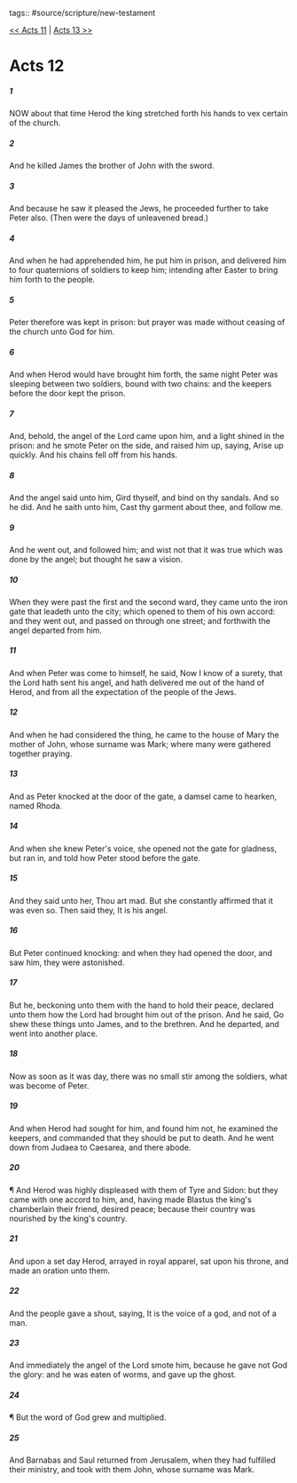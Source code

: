 tags:: #source/scripture/new-testament

[<< Acts 11](/new-testament/05_Acts/Acts_11.md) | [Acts 13 >>](/new-testament/05_Acts/Acts_13.md)

# Acts 12

##### 1

NOW about that time Herod the king stretched forth his hands to vex certain of the church.

##### 2

And he killed James the brother of John with the sword.

##### 3

And because he saw it pleased the Jews, he proceeded further to take Peter also. (Then were the days of unleavened bread.)

##### 4

And when he had apprehended him, he put him in prison, and delivered him to four quaternions of soldiers to keep him; intending after Easter to bring him forth to the people.

##### 5

Peter therefore was kept in prison: but prayer was made without ceasing of the church unto God for him.

##### 6

And when Herod would have brought him forth, the same night Peter was sleeping between two soldiers, bound with two chains: and the keepers before the door kept the prison.

##### 7

And, behold, the angel of the Lord came upon him, and a light shined in the prison: and he smote Peter on the side, and raised him up, saying, Arise up quickly. And his chains fell off from his hands.

##### 8

And the angel said unto him, Gird thyself, and bind on thy sandals. And so he did. And he saith unto him, Cast thy garment about thee, and follow me.

##### 9

And he went out, and followed him; and wist not that it was true which was done by the angel; but thought he saw a vision.

##### 10

When they were past the first and the second ward, they came unto the iron gate that leadeth unto the city; which opened to them of his own accord: and they went out, and passed on through one street; and forthwith the angel departed from him.

##### 11

And when Peter was come to himself, he said, Now I know of a surety, that the Lord hath sent his angel, and hath delivered me out of the hand of Herod, and from all the expectation of the people of the Jews.

##### 12

And when he had considered the thing, he came to the house of Mary the mother of John, whose surname was Mark; where many were gathered together praying.

##### 13

And as Peter knocked at the door of the gate, a damsel came to hearken, named Rhoda.

##### 14

And when she knew Peter's voice, she opened not the gate for gladness, but ran in, and told how Peter stood before the gate.

##### 15

And they said unto her, Thou art mad. But she constantly affirmed that it was even so. Then said they, It is his angel.

##### 16

But Peter continued knocking: and when they had opened the door, and saw him, they were astonished.

##### 17

But he, beckoning unto them with the hand to hold their peace, declared unto them how the Lord had brought him out of the prison. And he said, Go shew these things unto James, and to the brethren. And he departed, and went into another place.

##### 18

Now as soon as it was day, there was no small stir among the soldiers, what was become of Peter.

##### 19

And when Herod had sought for him, and found him not, he examined the keepers, and commanded that they should be put to death. And he went down from Judaea to Caesarea, and there abode.

##### 20

¶ And Herod was highly displeased with them of Tyre and Sidon: but they came with one accord to him, and, having made Blastus the king's chamberlain their friend, desired peace; because their country was nourished by the king's country.

##### 21

And upon a set day Herod, arrayed in royal apparel, sat upon his throne, and made an oration unto them.

##### 22

And the people gave a shout, saying, It is the voice of a god, and not of a man.

##### 23

And immediately the angel of the Lord smote him, because he gave not God the glory: and he was eaten of worms, and gave up the ghost.

##### 24

¶ But the word of God grew and multiplied.

##### 25

And Barnabas and Saul returned from Jerusalem, when they had fulfilled their ministry, and took with them John, whose surname was Mark.
